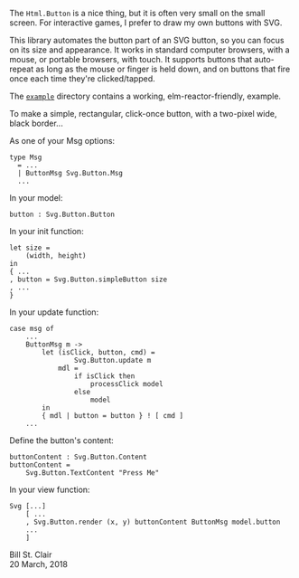 The `Html.Button` is a nice thing, but it is often very small on the small screen. For interactive games, I prefer to draw my own buttons with SVG.

This library automates the button part of an SVG button, so you can focus on its size and appearance. It works in standard computer browsers, with a mouse, or portable browsers, with touch. It supports buttons that auto-repeat as long as the mouse or finger is held down, and on buttons that fire once each time they're clicked/tapped.

The [`example`](https://github.com/billstclair/elm-svg-button/tree/master/example) directory contains a working, elm-reactor-friendly, example.

To make a simple, rectangular, click-once button, with a two-pixel wide, black border...

As one of your Msg options:

    type Msg
      = ...
      | ButtonMsg Svg.Button.Msg
      ...
    
In your model:

    button : Svg.Button.Button
    
In your init function:

    let size =
        (width, height)
    in
    { ...
    , button = Svg.Button.simpleButton size
    , ...
    }
    
In your update function:

    case msg of
        ...
        ButtonMsg m ->
            let (isClick, button, cmd) =
                    Svg.Button.update m
                mdl =
                    if isClick then
                        processClick model
                    else
                        model
            in
            { mdl | button = button } ! [ cmd ]
        ...

Define the button's content:

    buttonContent : Svg.Button.Content
    buttonContent =
        Svg.Button.TextContent "Press Me"

In your view function:

    Svg [...]
        [ ...
        , Svg.Button.render (x, y) buttonContent ButtonMsg model.button
        ...
        ]

Bill St. Clair<br/>
20 March, 2018

